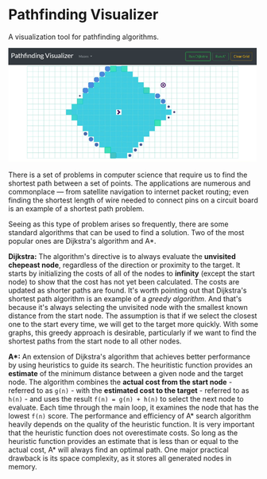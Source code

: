 # Pathfinding Visualizer
A visualization tool for pathfinding algorithms.

<img src="media/pathfinding.png" width="500">

There is a set of problems in computer science that require us to find the shortest path between a set of points. The applications are numerous and commonplace — from satellite navigation to internet packet routing; even finding the shortest length of wire needed to connect pins on a circuit board is an example of a shortest path problem.

Seeing as this type of problem arises so frequently, there are some standard algorithms that can be used to find a solution. Two of the most popular ones are Dijkstra's algorithm and A*.

__Dijkstra:__ The algorithm's directive is to always evaluate the __unvisited chepeast node__, regardless of the direction or proximity to the target. It starts by initializing the costs of all of the nodes to __infinity__ (except the start node) to show that the cost has not yet been calculated. The costs are updated as shorter paths are found. 
It's worth pointing out that Dijkstra's shortest path algorithm is an example of a _greedy algorithm_. And that's because it's always selecting the unvisited node with the smallest known distance from the start node. The assumption is that if we select the closest one to the start every time, we will get to the target more quickly. With some graphs, this greedy approach is desirable, particularly if we want to find the shortest paths from the start node to all other nodes.

__A*:__ An extension of Dijkstra's algorithm that achieves better performance by using heuristics to guide its search. The heuritistic function provides an __estimate__ of the minimum distance between a given node and the target node. The algorithm combines the __actual cost from the start node__ - referred to as `g(n)` - with the __estimated cost to the target__ - referred to as `h(n)` - and uses the result `f(n) = g(n) + h(n)` to select the next node to evaluate. Each time through the main loop, it examines the node that has the lowest `f(n)` score. The performance and efficiency of A* search algorithm heavily depends on the quality of the heuristic function. It is very important that the heuristic function does not overestimate costs. So long as the heuristic function provides an estimate that is less than or equal to the actual cost, A* will always find an optimal path. One major practical drawback is its space complexity, as it stores all generated nodes in memory. 
